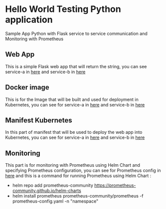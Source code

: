 # Hello World Testing Python application
Sample App Python with Flask service to service communication and Monitoring with Prometheus

## Web App
This is a simple Flask web app that will return the string, you can see service-a in [here](https://github.com/andreeko28/kumparan-test/blob/main/service-a/app.py) and service-b in [here](https://github.com/andreeko28/kumparan-test/blob/main/service-b/service_b.py)

## Docker image
This is for the Image that will be built and used for deployment in Kubernetes, you can see for service-a in [here](https://github.com/andreeko28/kumparan-test/blob/main/service-a/Dockerfile) and service-b in [here](https://github.com/andreeko28/kumparan-test/blob/main/service-b/Dockerfile)

## Manifest Kubernetes
In this part of manifest that will be used to deploy the web app into Kubernetes, you can see for service-a in [here](https://github.com/andreeko28/kumparan-test/blob/main/service-a/deployment.yml) and service-b in [here](https://github.com/andreeko28/kumparan-test/blob/main/service-b/deployment.yml)

## Monitoring
This part is for monitoring with Prometheus using Helm Chart and specifying Prometheus configuration, you can see for Prometheus config in [here](https://github.com/andreeko28/kumparan-test/blob/main/prometheus-config.yaml)
and this is a command for running Prometheus using Helm Chart : 
- helm repo add prometheus-community https://prometheus-community.github.io/helm-charts
- helm install prometheus prometheus-community/prometheus -f prometheus-config.yaml -n "namespace"
